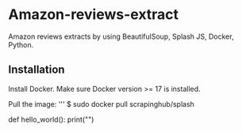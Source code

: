 # Amazon-reviews-extract
Amazon reviews extracts by using BeautifulSoup, Splash JS, Docker, Python.

## Installation
Install Docker. Make sure Docker version >= 17 is installed.

Pull the image:
''' $ sudo docker pull scrapinghub/splash

def hello_world():
    print("")

